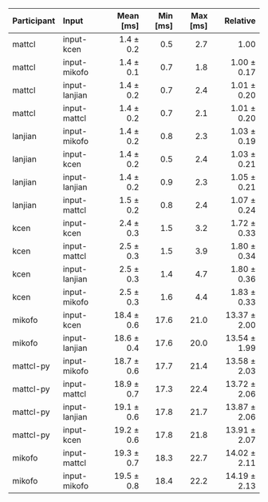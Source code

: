 | Participant | Input | Mean [ms] | Min [ms] | Max [ms] | Relative |
|:---|:---|---:|---:|---:|---:|
| mattcl | input-kcen | 1.4 ± 0.2 | 0.5 | 2.7 | 1.00 |
| mattcl | input-mikofo | 1.4 ± 0.1 | 0.7 | 1.8 | 1.00 ± 0.17 |
| mattcl | input-lanjian | 1.4 ± 0.2 | 0.7 | 2.4 | 1.01 ± 0.20 |
| mattcl | input-mattcl | 1.4 ± 0.2 | 0.7 | 2.1 | 1.01 ± 0.20 |
| lanjian | input-mikofo | 1.4 ± 0.2 | 0.8 | 2.3 | 1.03 ± 0.19 |
| lanjian | input-kcen | 1.4 ± 0.2 | 0.5 | 2.4 | 1.03 ± 0.21 |
| lanjian | input-lanjian | 1.4 ± 0.2 | 0.9 | 2.3 | 1.05 ± 0.21 |
| lanjian | input-mattcl | 1.5 ± 0.2 | 0.8 | 2.4 | 1.07 ± 0.24 |
| kcen | input-kcen | 2.4 ± 0.3 | 1.5 | 3.2 | 1.72 ± 0.33 |
| kcen | input-mattcl | 2.5 ± 0.3 | 1.5 | 3.9 | 1.80 ± 0.34 |
| kcen | input-lanjian | 2.5 ± 0.3 | 1.4 | 4.7 | 1.80 ± 0.36 |
| kcen | input-mikofo | 2.5 ± 0.3 | 1.6 | 4.4 | 1.83 ± 0.33 |
| mikofo | input-kcen | 18.4 ± 0.6 | 17.6 | 21.0 | 13.37 ± 2.00 |
| mikofo | input-lanjian | 18.6 ± 0.4 | 17.6 | 20.0 | 13.54 ± 1.99 |
| mattcl-py | input-mikofo | 18.7 ± 0.6 | 17.7 | 21.4 | 13.58 ± 2.03 |
| mattcl-py | input-mattcl | 18.9 ± 0.7 | 17.3 | 22.4 | 13.72 ± 2.06 |
| mattcl-py | input-lanjian | 19.1 ± 0.6 | 17.8 | 21.7 | 13.87 ± 2.06 |
| mattcl-py | input-kcen | 19.2 ± 0.6 | 17.8 | 21.8 | 13.91 ± 2.07 |
| mikofo | input-mattcl | 19.3 ± 0.7 | 18.3 | 22.7 | 14.02 ± 2.11 |
| mikofo | input-mikofo | 19.5 ± 0.8 | 18.4 | 22.2 | 14.19 ± 2.13 |
